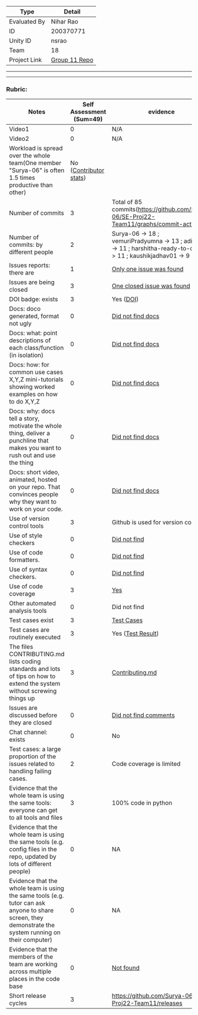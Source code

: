 |Type| Detail|
|--------|-------|
| Evaluated By | Nihar Rao |
| ID | 200370771 |
| Unity ID | nsrao |
| Team | 18 |
| Project Link | [Group 11 Repo](https://github.com/Surya-06/SE-Proj22-Team11) |

******
******

### Rubric:

|Notes|Self Assessment (Sum=49)|evidence|
|-----|------------------------|---------|
|Video1|0| N/A | 
|Video2|0| N/A | 
|Workload is spread over the whole team(One member "Surya-06" is often 1.5 times productive than other) | No ([Contributor stats](https://github.com/Surya-06/SE-Proj22-Team11/graphs/contributors)) |
|Number of commits|3| Total of 85 commits(https://github.com/Surya-06/SE-Proj22-Team11/graphs/commit-activity) |
|Number of commits: by different people|2| Surya-06 -> 18 ; vemuriPradyumna -> 13 ; aditi-v9 -> 11 ; harshitha-ready-to-code -> 11 ; kaushikjadhav01 -> 9 |
|Issues reports: there are| 1 | [Only one issue was found](https://github.com/Surya-06/SE-Proj22-Team11/issues?q=is%3Aissue+is%3Aclosed)
|Issues are being closed| 3|[One closed issue was found](https://github.com/Surya-06/SE-Proj22-Team11/issues?q=is%3Aissue+is%3Aclosed) |
|DOI badge: exists|3| Yes ([DOI](https://zenodo.org/record/7046756)) |
|Docs: doco generated, format not ugly |0| [Did not find docs](https://github.com/Surya-06/SE-Proj22-Team11) |
|Docs: what: point descriptions of each class/function (in isolation) |0| [Did not find docs](https://github.com/Surya-06/SE-Proj22-Team11)  |
|Docs: how: for common use cases X,Y,Z mini-tutorials showing worked examples on how to do X,Y,Z|0|  [Did not find docs](https://github.com/Surya-06/SE-Proj22-Team11)  | 
|Docs: why: docs tell a story, motivate the whole thing, deliver a punchline that makes you want to rush out and use the thing| 0 | [Did not find docs](https://github.com/Surya-06/SE-Proj22-Team11) |
|Docs: short video, animated, hosted on your repo. That convinces people why they want to work on your code.| 0 | [Did not find docs](https://github.com/Surya-06/SE-Proj22-Team11) |
|Use of version control tools| 3|Github is used for version control |
|Use of style checkers | 0|[Did not find](https://github.com/Surya-06/SE-Proj22-Team11/blob/main/.github/workflows/build-test.yaml) |
|Use of code formatters. | 0|[Did not find](https://github.com/Surya-06/SE-Proj22-Team11/blob/main/.github/workflows/build-test.yaml) |
|Use of syntax checkers. | 0|[Did not find](https://github.com/Surya-06/SE-Proj22-Team11/blob/main/.github/workflows/build-test.yaml) |
|Use of code coverage | 3|[Yes](https://app.codecov.io/gh/Surya-06/SE-Proj22-Team11) |
|Other automated analysis tools| 0|Did not find |
|Test cases exist| 3 |[Test Cases](https://github.com/Surya-06/SE-Proj22-Team11/tree/main/Test)
|Test cases are routinely executed| 3|Yes ([Test Result](https://github.com/Surya-06/SE-Proj22-Team11/actions/runs/3132691667/jobs/5085298667))|
|The files CONTRIBUTING.md lists coding standards and lots of tips on how to extend the system without screwing things up|3| [Contributing.md](https://github.com/Surya-06/SE-Proj22-Team11/blob/main/contributing.md) |
|Issues are discussed before they are closed|0 |[Did not find comments](https://github.com/Surya-06/SE-Proj22-Team11/issues/2)
|Chat channel: exists|0| No |
|Test cases: a large proportion of the issues related to handling failing cases.|2| Code coverage is limited |
|Evidence that the whole team is using the same tools: everyone can get to all tools and files| 3 |100% code in python|
|Evidence that the whole team is using the same tools (e.g. config files in the repo, updated by lots of different people)| 0 |NA|
|Evidence that the whole team is using the same tools (e.g. tutor can ask anyone to share screen, they demonstrate the system running on their computer)| 0 |NA|
|Evidence that the members of the team are working across multiple places in the code base| 0 |[Not found](https://github.com/Surya-06/SE-Proj22-Team11/graphs/contributors) |
|Short release cycles |3| https://github.com/Surya-06/SE-Proj22-Team11/releases  |